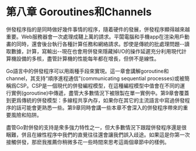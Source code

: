 # 第八章 Goroutines和Channels

併發程序指的是同時做好幾件事情的程序，隨着硬件的發展，併發程序顯得越來越重要。Web服務器會一次處理成韆上萬的請求。平闆電腦和手機app在渲染用戶動畵的同時，還會後台執行各種計算任務和網絡請求。卽使是傳統的批處理問題--讀取數據，計算，寫輸出--現在也會用併發來隱藏掉I/O的操作延遲充分利用現代計算機設備的多核，盡管計算機的性能每年都在增長，但併不是線性。

Go語言中的併發程序可以用兩種手段來實現。這一章會講解goroutine和channel，其支持“順序進程通信”(communicating sequential processes)或被簡稱爲CSP。CSP是一個現代的併發編程模型，在這種編程模型中值會在不同的運行實例(goroutine)中傳遞，盡管大多數情況下被限製在單一實例中。第9章會覆蓋到更爲傳統的併發模型：多線程共享內存，如果你在其它的主流語言中寫過併發程序的話可能會更熟悉一些。第9章同時會講一些本章不會深入的併發程序帶來的重要風險和陷阱。

盡管Go對併發的支持是衆多強力特性之一，但大多數情況下跟蹤併發程序還是很睏難，併且在線性程序中我們的直覺往往還會讓我們誤入歧途。如果這是你第一次接觸併發，那麽我推薦你稍微多花一些時間來思考這兩個章節中的樣例。

